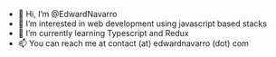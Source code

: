 - 👋 Hi, I’m @EdwardNavarro
- 👀 I’m interested in web development using javascript based stacks
- 🌱 I’m currently learning Typescript and Redux
- 📫 You can reach me at contact (at) edwardnavarro (dot) com

<!---
EdwardNavarro/EdwardNavarro is a ✨ special ✨ repository because its `README.md` (this file) appears on your GitHub profile.
You can click the Preview link to take a look at your changes.
--->
